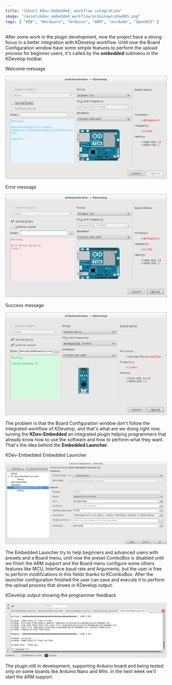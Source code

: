```yaml
---
title: "[GSoC] KDev-Embedded, workflow integration"
image: "/assetskdev_embedded_workflow/arduinowindow065.png"
tags: [ "KDE", "Hardware", "Arduino", "ARM", "avrdude", "OpenOCD" ]
---
```


After some work in the plugin development, now the project have a strong focus in a better integration with KDevelop workflow. Until now the Board Configuration window have some simple features to perform the upload process for beginner users, it's called by the _**embedded**_ submenu in the KDevelop toolbar.

<figcaption class="wp-caption-text">Welcome message</figcaption>

![arduinowindow063](/assets/kdev_embedded_workflow/arduinowindow063.png)

<figcaption class="wp-caption-text">Error message</figcaption>

![arduinowindow064](/assets/kdev_embedded_workflow/arduinowindow064.png)

<figcaption class="wp-caption-text">Success message</figcaption>

![arduinowindow065](/assets/kdev_embedded_workflow/arduinowindow065.png)


The problem is that the Board Configuration window don't follow the integrated workflow of KDevelop, and that's what are we doing right now, turning the **KDev-Embedded** an integrated plugin helping programmers that already know how to use the software and how to perform what they want. That's the idea behind the **Embedded Launcher**.

<figcaption class="wp-caption-text">KDev-Embedded Embedded Launcher</figcaption>

![launch_config70](/assets/kdev_embedded_workflow/launch_config70.png)

The Embedded Launcher try to help beginners and advanced users with presets and a Board menu, until now the preset ComboBox is disabled until we finish the ARM support and the Board menu configure some others features like MCU, Interface baud rate and Arguments, but the user is free to perform modifications in this fields thanks to KComboBox. After the launcher configuration finished the user can save and execute it to perform  the upload process that shows in KDevelop output.

<figcaption class="wp-caption-text">KDevelop output showing the programmer feedback</figcaption>

![selection074](/assets/kdev_embedded_workflow/Selection_074.png)

The plugin still in development, supporting  Arduino board and being tested only on some boards like Arduino Nano and Mini. In the next week we'll start the ARM support.